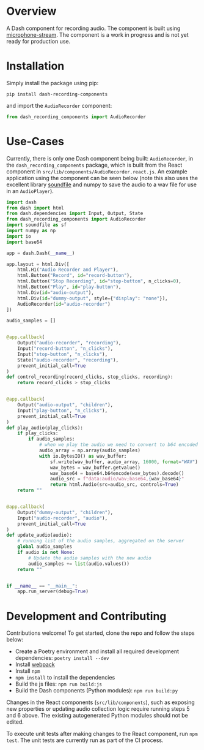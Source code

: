 
# Overview
A Dash component for recording audio. The component is built using [microphone-stream](https://www.npmjs.com/package/microphone-stream). The component is a work in progress and is not yet ready for production use. 

# Installation
Simply install the package using pip:
```shell
pip install dash-recording-components
```

and import the `AudioRecorder` component:
```python
from dash_recording_components import AudioRecorder
```

# Use-Cases
Currently, there is only one Dash component being built: `AudioRecorder`, in the `dash_recording_components` package, which is built from the React component in `src/lib/components/AudioRecorder.react.js`. An example application using the component can be seen below (note this also uses the excellent library [soundfile](https://pypi.org/project/SoundFile/) and numpy to save the audio to a wav file for use in an `AudioPlayer`).

```python
import dash
from dash import html
from dash.dependencies import Input, Output, State
from dash_recording_components import AudioRecorder
import soundfile as sf
import numpy as np
import io
import base64

app = dash.Dash(__name__)

app.layout = html.Div([
    html.H1("Audio Recorder and Player"),
    html.Button("Record", id="record-button"),
    html.Button("Stop Recording", id="stop-button", n_clicks=0),
    html.Button("Play", id="play-button"),
    html.Div(id="audio-output"),
    html.Div(id="dummy-output", style={"display": "none"}),
    AudioRecorder(id="audio-recorder")
])

audio_samples = []  


@app.callback(
    Output("audio-recorder", "recording"),
    Input("record-button", "n_clicks"),
    Input("stop-button", "n_clicks"),
    State("audio-recorder", "recording"),
    prevent_initial_call=True
)
def control_recording(record_clicks, stop_clicks, recording):
    return record_clicks > stop_clicks


@app.callback(
    Output("audio-output", "children"),
    Input("play-button", "n_clicks"),
    prevent_initial_call=True
)
def play_audio(play_clicks):
    if play_clicks:
        if audio_samples:
            # when we play the audio we need to convert to b64 encoded wav and provide it as a data URI
            audio_array = np.array(audio_samples)
            with io.BytesIO() as wav_buffer:
                sf.write(wav_buffer, audio_array, 16000, format="WAV")
                wav_bytes = wav_buffer.getvalue()
                wav_base64 = base64.b64encode(wav_bytes).decode()
                audio_src = f"data:audio/wav;base64,{wav_base64}"
                return html.Audio(src=audio_src, controls=True)
    return ""


@app.callback(
    Output("dummy-output", "children"),
    Input("audio-recorder", "audio"),
    prevent_initial_call=True
)
def update_audio(audio):
    # running list of the audio samples, aggregated on the server
    global audio_samples
    if audio is not None:
        # Update the audio samples with the new audio
        audio_samples += list(audio.values())
    return ""


if __name__ == "__main__":
    app.run_server(debug=True)
```


# Development and Contributing
Contributions welcome! To get started, clone the repo and follow the steps below:

- Create a Poetry environment and install all required development dependencies: `poetry install --dev`
- Install [webpack](https://webpack.js.org/)
- Install `npm` 
- `npm install` to install the dependencies
- Build the js files: `npm run build:js`
- Build the Dash components (Python modules): `npm run build:py`

Changes in the React components  (`src/lib/components`), such as exposing new properties or updating audio collection logic require running steps 5 and 6 above. The existing autogenerated Python modules should not be edited.

To execute unit tests after making changes to the React component, run `npm test`. The unit tests are currently run as part of the CI process.


